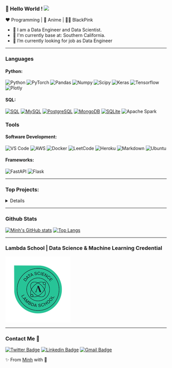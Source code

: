 ### 👋 Hello World !  <img src="https://github.com/TheDudeThatCode/TheDudeThatCode/blob/master/Assets/Earth.gif" width="24px">

<!--
**minh14496/minh14496** is a ✨ _special_ ✨ repository because its `README.md` (this file) appears on your GitHub profile.

Here are some ideas to get you started:

- 🔭 I’m currently working on ...
- 🌱 I’m currently learning ...
- 👯 I’m looking to collaborate on ...
- 🤔 I’m looking for help with ...
- 💬 Ask me about ...
- 📫 How to reach me: ...
- 😄 Pronouns: ...
- ⚡ Fun fact: ...
-->

:heart: Programming | :blue_heart: Anime | 🖤💗 BlackPink

- 🔭 I am a Data Engineer and Data Scientist. 
- 🌱 I'm currently base at: Southern California.
- 💼 I’m currently looking for job as Data Engineer

-----

### Languages 

  #### Python:
  ![Python](https://img.shields.io/badge/Python-3776AB?style=for-the-badge&logo=python&logoColor=white)
  ![PyTorch](https://img.shields.io/badge/PyTorch-EE4C2C?style=for-the-badge&logo=PyTorch&logoColor=white)
  ![Pandas](https://img.shields.io/badge/Pandas-2C2D72?style=for-the-badge&logo=pandas&logoColor=white)
  ![Numpy](https://img.shields.io/badge/Numpy-777BB4?style=for-the-badge&logo=numpy&logoColor=white)
  ![Scipy](	https://img.shields.io/badge/scikit_learn-F7931E?style=for-the-badge&logo=scikit-learn&logoColor=white)
  ![Keras](https://img.shields.io/badge/Keras-D00000?style=for-the-badge&logo=Keras&logoColor=white)
  ![Tensorflow](https://img.shields.io/badge/TensorFlow-FF6F00?style=for-the-badge&logo=TensorFlow&logoColor=white)
  ![Plotly](https://img.shields.io/badge/Plotly-239120?style=for-the-badge&logo=plotly&logoColor=white)

  <!--**Java:** 
  ![Java](https://img.shields.io/badge/Java-ED8B00?style=for-the-badge&logo=java&logoColor=white)
  ![JSON](	https://img.shields.io/badge/json-5E5C5C?style=for-the-badge&logo=json&logoColor=white) -->
  
  #### SQL:
  [![SQL](https://img.shields.io/badge/-SQL-orange?style=flat&logo=sql&link=https://github.com/minh14496)](https://github.com/minh14496)
  [![MySQL](https://img.shields.io/badge/MySQL-00000F?style=for-the-badge&logo=mysql&logoColor=white&link=https://github.com/minh14496)](https://github.com/minh14496)
  [![PostgreSQL](https://img.shields.io/badge/PostgreSQL-316192?style=for-the-badge&logo=postgresql&logoColor=white&link=https://github.com/minh14496)](https://github.com/minh14496)
  [![MongoDB](https://img.shields.io/badge/MongoDB-4EA94B?style=for-the-badge&logo=mongodb&logoColor=white&link=https://github.com/minh14496)](https://github.com/minh14496)
  [![SQLite](https://img.shields.io/badge/SQLite-07405E?style=for-the-badge&logo=sqlite&logoColor=white&link=https://github.com/minh14496)](https://github.com/minh14496)
  ![Apache Spark](https://img.shields.io/static/v1?style=for-the-badge&message=Apache+Spark&color=E25A1C&logo=Apache+Spark&logoColor=FFFFFF&label=)

### Tools

  #### Software Development:
  ![VS Code](	https://img.shields.io/badge/Visual_Studio_Code-0078D4?style=for-the-badge&logo=visual%20studio%20code&logoColor=white)
  ![AWS](https://img.shields.io/badge/Amazon_AWS-232F3E?style=for-the-badge&logo=amazon-aws&logoColor=white)
  ![Docker](https://img.shields.io/badge/Docker-2CA5E0?style=for-the-badge&logo=docker&logoColor=white)
  ![LeetCode](https://img.shields.io/badge/-LeetCode-FFA116?style=for-the-badge&logo=LeetCode&logoColor=black)
  ![Heroku](https://img.shields.io/badge/heroku-%23430098.svg?style=for-the-badge&logo=heroku&logoColor=white)
  ![Markdown](https://img.shields.io/badge/markdown-%23000000.svg?style=for-the-badge&logo=markdown&logoColor=white)
  ![Ubuntu](https://img.shields.io/badge/Ubuntu-E95420?style=for-the-badge&logo=ubuntu&logoColor=white)

  #### Frameworks:
  ![FastAPI](https://img.shields.io/badge/fastapi-109989?style=for-the-badge&logo=FASTAPI&logoColor=white)
  ![Flask](https://img.shields.io/badge/Flask-000000?style=for-the-badge&logo=flask&logoColor=white)

-----

### Top Projects:

<details>
  
   - [HRF Asylum](https://github.com/Lambda-School-Labs/human-rights-first-asylum-ds-a) : The project is built for non profit organization providing insights into judges decision trend based on asylum applicants' gender, nationality, type of asylum, etc. Using pytesseract to convert cases into string then build a scrapper to scrape important information from cases and finding trend from the data.
    
   - [Twittoff](https://github.com/minh14496/twitoff_minh): A webiste that connect to twitter api to scrape tweet from famous people and return if a random string user enter belongs to any of those personalities. The website was built using Flask and the NLP model using text vectorizing technique and spacy,
    
   - [AirBnB price recommendator](https://github.com/Lambdata-Build-Week/DS-airbnb): Predicting price using linear regression model and serving the website with FastAPI

</details>

-----

### Github Stats
[![Minh's GitHub stats](https://github-readme-stats.vercel.app/api?username=minh14496&theme=dark)](https://github.com/minh14496/github-readme-stats)
[![Top Langs](https://github-readme-stats.vercel.app/api/top-langs/?username=minh14496&layout=compact&theme=dark)](https://github.com/anuraghazra/github-readme-stats)
  
-----

### Lambda School | Data Science & Machine Learning Credential
[<img width="204px" src="assets\data-science-machine-learning.1.png"/>](https://www.credly.com/badges/2f636c2e-5d6f-4af2-b8e6-7a9edc5155b2/public_url)

-----

###  Contact Me :speech_balloon:
[![Twitter Badge](https://img.shields.io/badge/-@MinhNhatNguyen3-1ca0f1?style=flat-square&labelColor=1ca0f1&logo=twitter&logoColor=white&link=https://twitter.com/MinhNhatNguyen3)](https://twitter.com/MinhNhatNguyen3) [![Linkedin Badge](https://img.shields.io/badge/-minhnguyen-blue?style=flat-square&logo=Linkedin&logoColor=white&link=https://www.linkedin.com/in/minhnguyen496/)](https://www.linkedin.com/in/minhnguyen496/)
[![Gmail Badge](https://img.shields.io/badge/-minh14496@gmail.com-c14438?style=flat-square&logo=Gmail&logoColor=white&link=mailto:minh14496@gmail.com)](mailto:minh14496@gmail.com)

✨ From [Minh](https://github.com/minh14496) with 💖
